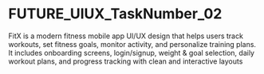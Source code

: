 # FUTURE_UIUX_TaskNumber_02
FitX is a modern fitness mobile app UI/UX design that helps users track workouts, set fitness goals, monitor activity, and personalize training plans. It includes onboarding screens, login/signup, weight &amp; goal selection, daily workout plans, and progress tracking with clean and interactive layouts
